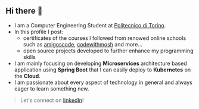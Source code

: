 ## Hi there 👋

- I am a Computer Engineering Student at [Politecnico di Torino](https://www.polito.it).  
- In this profile I post:
  - certificates of the courses I followed from renowed online schools such as [amigoscode](https://www.amigoscode.com), [codewithmosh](https://www.codewithmosh.com) and more...
  - open source projects developed to further enhance my programming skills
- I am mainly focusing on developing **Microservices** architecture based application using **Spring Boot** that I can easily deploy to **Kubernetes** on the **Cloud**.
- I am passionate about every aspect of technology in general and always eager to learn something new.

> Let's connect on [linkedIn](https://www.linkedin.com/in/davide-bianco-8b94a0311/)!
